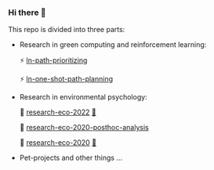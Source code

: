### Hi there 👋 
This repo is divided into three parts:
- Research in green computing and reinforcement learning:

  ⚡ [ln-path-prioritizing](https://github.com/Ellariel/ln-path-prioritizing)

  ⚡ [ln-one-shot-path-planning](https://github.com/Ellariel/ln-one-shot-path-planning)
- Research in environmental psychology:

  🌱 [research-eco-2022](https://github.com/Ellariel/research-eco-2022) [📃](https://doi.org/10.1525/collabra.73637)
  
  🌱 [research-eco-2020-posthoc-analysis](https://github.com/Ellariel/research-eco-2020-posthoc-analysis)
    
  🌱 [research-eco-2020](https://github.com/Ellariel/research-eco-2020) [📃](https://doi.org/10.1016/j.spc.2021.05.008)
- Pet-projects and other things
  ...



<!--
**Ellariel/ellariel** is a ✨ _special_ ✨ repository because its `README.md` (this file) appears on your GitHub profile.
Here are some ideas to get you started:
- 🔭 I’m currently working on ...
- 🌱 I’m currently learning ...
- 👯 I’m looking to collaborate on ...
- 🤔 I’m looking for help with ...
- 💬 Ask me about ...
- 📫 How to reach me: ...
- 😄 Pronouns: ...
- ⚡ Fun fact: ...
-->
